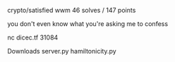 crypto/satisfied
wwm
46 solves / 147 points

you don't even know what you're asking me to confess

nc dicec.tf 31084

Downloads
server.py
hamiltonicity.py
